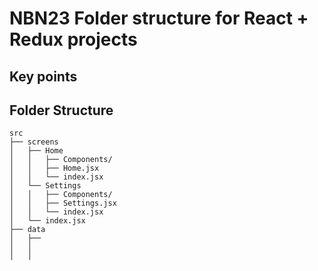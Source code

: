 # NBN23 Folder structure for React + Redux projects



## Key points


## Folder Structure

```
src
├── screens
│   ├── Home
│   │   ├── Components/
│   │   ├── Home.jsx
│   │   └── index.jsx
│   └── Settings
│   │   ├── Components/
│   │   ├── Settings.jsx
│   │   └── index.jsx
│   └── index.jsx
├── data
│   ├──
│   │
│   │

```
